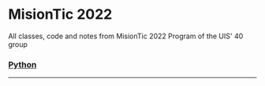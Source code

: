 # MisionTic 2022

All classes, code and notes from MisionTic 2022 Program of the UIS' 40 group

### [Python](https://github.com/DLesmes/MisionTic2022/blob/main/Python_readme.md)
---
